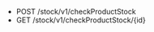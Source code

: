 <!--
    ATTENTION: This file was generated via gradle!
               Do NOT manually edit this file! Any such changes will be overwritten!
-->

* POST /stock/v1/checkProductStock
* GET /stock/v1/checkProductStock/{id}
